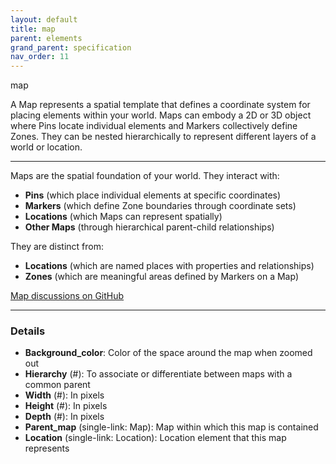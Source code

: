 ```yaml
---
layout: default
title: map
parent: elements
grand_parent: specification
nav_order: 11
---
```


<span class="material-symbols-outlined">map</span>

A Map represents a spatial template that defines a coordinate system for placing elements within your world. Maps can embody a 2D or 3D object where Pins locate individual elements and Markers collectively define Zones. They can be nested hierarchically to represent different layers of a world or location.

---

Maps are the spatial foundation of your world. They interact with:

- **Pins** (which place individual elements at specific coordinates)
- **Markers** (which define Zone boundaries through coordinate sets)
- **Locations** (which Maps can represent spatially)
- **Other Maps** (through hierarchical parent-child relationships)

They are distinct from:

- **Locations** (which are named places with properties and relationships)
- **Zones** (which are meaningful areas defined by Markers on a Map)

[Map discussions on GitHub](https://github.com/OnlyWorlds/OnlyWorlds/discussions/categories/map)

---
### Details
- **Background_color**: Color of the space around the map when zoomed out
- **Hierarchy** (#): To associate or differentiate between maps with a common parent
- **Width** (#): In pixels
- **Height** (#): In pixels
- **Depth** (#): In pixels
- **Parent_map** (single-link: Map): Map within which this map is contained
- **Location** (single-link: Location): Location element that this map represents

